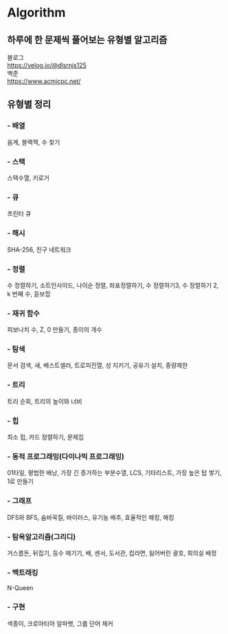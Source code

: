 # Algorithm

## 하루에 한 문제씩 풀어보는 유형별 알고리즘
블로그   
https://velog.io/@dlsrnjs125   
백준   
https://www.acmicpc.net/

## 유형별 정리
### - 배열
음계, 블랙잭, 수 찾기

### - 스택
스택수열, 키로거

### - 큐
프린터 큐

### - 해시
SHA-256, 친구 네트워크

### - 정렬
수 정렬하기, 소트인사이드, 나이순 정렬, 좌표정렬하기, 수 정렬하기3, 수 정렬하기 2, k 번째 수, 듣보잡

### - 재귀 함수
피보나치 수, Z, 0 만들기, 종이의 개수

### - 탐색
문서 검색, 새, 베스트셀러, 트로피진열, 성 지키기, 공유기 설치, 중량제한

### - 트리
트리 순회, 트리의 높이와 너비

### - 힙
최소 힙, 카드 정렬하기, 문제집

### - 동적 프로그래밍(다이나믹 프로그래밍)
01타일, 평범한 배낭, 가장 긴 증가하는 부분수열, LCS, 기타리스트, 가장 높은 탑 쌓기, 1로 만들기

### - 그래프
DFS와 BFS, 숨바꼭질, 바이러스, 유기농 배추, 효율적인 해킹, 해킹

### - 탐욕알고리즘(그리디)
거스름돈, 뒤집기, 등수 매기기, 배, 센서, 도서관, 컵라면, 잃어버린 괄호, 회의실 배정

### - 백트래킹
N-Queen

### - 구현
색종이, 크로아티아 알파벳, 그룹 단어 체커